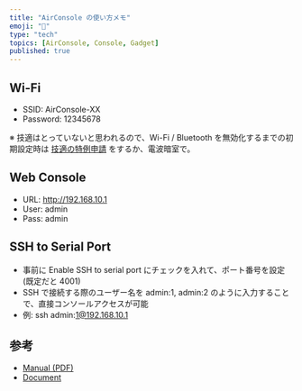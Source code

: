 ```yaml
---
title: "AirConsole の使い方メモ"
emoji: "📝"
type: "tech"
topics: [AirConsole, Console, Gadget]
published: true
---
```

## Wi-Fi

* SSID: AirConsole-XX
* Password: 12345678

※ 技適はとっていないと思われるので、Wi-Fi / Bluetooth を無効化するまでの初期設定時は [技適の特例申請](https://www.tele.soumu.go.jp/j/sys/others/exp-sp/) をするか、電波暗室で。

## Web Console

* URL: http://192.168.10.1
* User: admin
* Pass: admin

## SSH to Serial Port

* 事前に Enable SSH to serial port にチェックを入れて、ポート番号を設定 (既定だと 4001)
* SSH で接続する際のユーザー名を admin:1, admin:2 のように入力することで、直接コンソールアクセスが可能
* 例: ssh admin:1@192.168.10.1

## 参考

* [Manual (PDF)](https://www.get-console.com/airconsole/files/Airconsole-User-Manual-Full-v2.51.pdf)
* [Document](https://support.get-console.com/support/solutions/articles/5000712932-using-the-ssh-to-serial-port-feature-of-airconsole)

